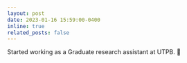```yaml
---
layout: post
date: 2023-01-16 15:59:00-0400
inline: true
related_posts: false
---
```


Started working as a Graduate research assistant at UTPB. 💁

